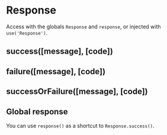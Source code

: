 # Response
Access with the globals `Response` and `response`, or injected with `use('Response')`.

## success([message], [code])

## failure([message], [code])

## successOrFailure([message], [code])


## Global response
You can use `response()` as a shortcut to `Response.success()`.

